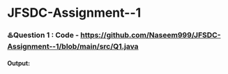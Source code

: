 # JFSDC-Assignment--1

###  ♨️Question 1 : Code - https://github.com/Naseem999/JFSDC-Assignment--1/blob/main/src/Q1.java
#### Output:
